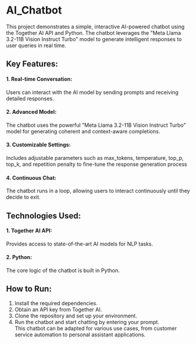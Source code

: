# AI_Chatbot
This project demonstrates a simple, interactive AI-powered chatbot using the Together AI API and Python. The chatbot leverages the "Meta Llama 3.2-11B Vision Instruct Turbo" model to generate intelligent responses to user queries in real time. <br>
## Key Features: <br>
#### 1. Real-time Conversation: <br> 
  Users can interact with the AI model by sending prompts and receiving detailed responses. <br>
#### 2. Advanced Model: <br>
  The chatbot uses the powerful "Meta Llama 3.2-11B Vision Instruct Turbo" model for generating coherent and context-aware completions. <br>
#### 3. Customizable Settings: <br> 
  Includes adjustable parameters such as max_tokens, temperature, top_p, top_k, and repetition penalty to fine-tune the response generation process <br>
#### 4. Continuous Chat: <br> 
  The chatbot runs in a loop, allowing users to interact continuously until they decide to exit. <br>
## Technologies Used: <br>
#### 1. Together AI API: <br> 
   Provides access to state-of-the-art AI models for NLP tasks. <br>
#### 2. Python: <br> 
  The core logic of the chatbot is built in Python. <br>
## How to Run: <br>
1. Install the required dependencies. <br>
2. Obtain an API key from Together AI. <br>
3. Clone the repository and set up your environment. <br>
4. Run the chatbot and start chatting by entering your prompt. <br>
This chatbot can be adapted for various use cases, from customer service automation to personal assistant applications.
